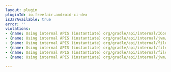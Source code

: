 ```yaml
---
layout: plugin
pluginId: io.freefair.android-ci-dex
isJarAvailable: true
error: ''
violations:
- {name: Using internal APIS (instantiate) org/gradle/api/internal/IConventionAware}
- {name: Using internal APIS (instantiate) org/gradle/api/internal/jvm/ClassDirectoryBinaryNamingScheme}
- {name: Using internal APIS (instantiate) org/gradle/api/internal/file/UnionFileCollection}
- {name: Using internal APIS (instantiate) org/gradle/api/internal/file/UnionFileTree}
- {name: Using internal APIS (instantiate) org/gradle/api/internal/file/FileTreeInternal}
- {name: Using internal APIS (instantiate) org/gradle/api/internal/jvm/ClassDirectoryBinaryNamingScheme}

---
```

